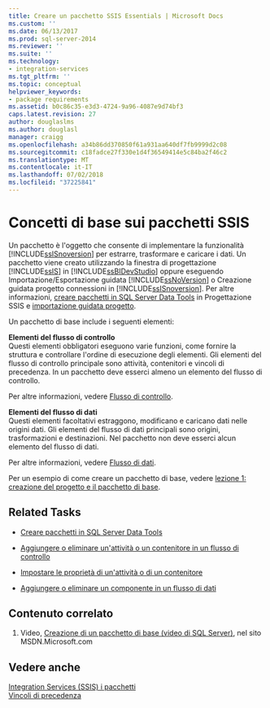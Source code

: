 ```yaml
---
title: Creare un pacchetto SSIS Essentials | Microsoft Docs
ms.custom: ''
ms.date: 06/13/2017
ms.prod: sql-server-2014
ms.reviewer: ''
ms.suite: ''
ms.technology:
- integration-services
ms.tgt_pltfrm: ''
ms.topic: conceptual
helpviewer_keywords:
- package requirements
ms.assetid: b0c86c35-e3d3-4724-9a96-4087e9d74bf3
caps.latest.revision: 27
author: douglaslms
ms.author: douglasl
manager: craigg
ms.openlocfilehash: a34b86dd370850f61a931aa640df7fb9999d2c08
ms.sourcegitcommit: c18fadce27f330e1d4f36549414e5c84ba2f46c2
ms.translationtype: MT
ms.contentlocale: it-IT
ms.lasthandoff: 07/02/2018
ms.locfileid: "37225841"
---
```

# <a name="ssis-package-essentials"></a>Concetti di base sui pacchetti SSIS
  Un pacchetto è l'oggetto che consente di implementare la funzionalità [!INCLUDE[ssISnoversion](../includes/ssisnoversion-md.md)] per estrarre, trasformare e caricare i dati. Un pacchetto viene creato utilizzando la finestra di progettazione [!INCLUDE[ssIS](../includes/ssis-md.md)] in [!INCLUDE[ssBIDevStudio](../includes/ssbidevstudio-md.md)] oppure eseguendo Importazione/Esportazione guidata [!INCLUDE[ssNoVersion](../includes/ssnoversion-md.md)] o Creazione guidata progetto connessioni in [!INCLUDE[ssISnoversion](../includes/ssisnoversion-md.md)]. Per altre informazioni, [creare pacchetti in SQL Server Data Tools](create-packages-in-sql-server-data-tools.md) in Progettazione SSIS e [importazione guidata progetto](../../2014/integration-services/import-project-wizard.md).  
  
 Un pacchetto di base include i seguenti elementi:  
  
 **Elementi del flusso di controllo**  
 Questi elementi obbligatori eseguono varie funzioni, come fornire la struttura e controllare l'ordine di esecuzione degli elementi. Gli elementi del flusso di controllo principale sono attività, contenitori e vincoli di precedenza. In un pacchetto deve esserci almeno un elemento del flusso di controllo.  
  
 Per altre informazioni, vedere [Flusso di controllo](control-flow/control-flow.md).  
  
 **Elementi del flusso di dati**  
 Questi elementi facoltativi estraggono, modificano e caricano dati nelle origini dati. Gli elementi del flusso di dati principali sono origini, trasformazioni e destinazioni. Nel pacchetto non deve esserci alcun elemento del flusso di dati.  
  
 Per altre informazioni, vedere [Flusso di dati](data-flow/data-flow.md).  
  
 Per un esempio di come creare un pacchetto di base, vedere [lezione 1: creazione del progetto e il pacchetto di base](lesson-1-create-a-project-and-basic-package-with-ssis.md).  
  
## <a name="related-tasks"></a>Related Tasks  
  
-   [Creare pacchetti in SQL Server Data Tools](create-packages-in-sql-server-data-tools.md)  
  
-   [Aggiungere o eliminare un'attività o un contenitore in un flusso di controllo](control-flow/add-or-delete-a-task-or-a-container-in-a-control-flow.md)  
  
-   [Impostare le proprietà di un'attività o di un contenitore](../../2014/integration-services/set-the-properties-of-a-task-or-container.md)  
  
-   [Aggiungere o eliminare un componente in un flusso di dati](data-flow/add-or-delete-a-component-in-a-data-flow.md)  
  
## <a name="related-content"></a>Contenuto correlato  
  
1.  Video, [Creazione di un pacchetto di base (video di SQL Server)](http://go.microsoft.com/fwlink/?LinkId=131023), nel sito MSDN.Microsoft.com  
  
## <a name="see-also"></a>Vedere anche  
 [Integration Services &#40;SSIS&#41; i pacchetti](../../2014/integration-services/integration-services-ssis-packages.md)   
 [Vincoli di precedenza](control-flow/precedence-constraints.md)  
  
  
